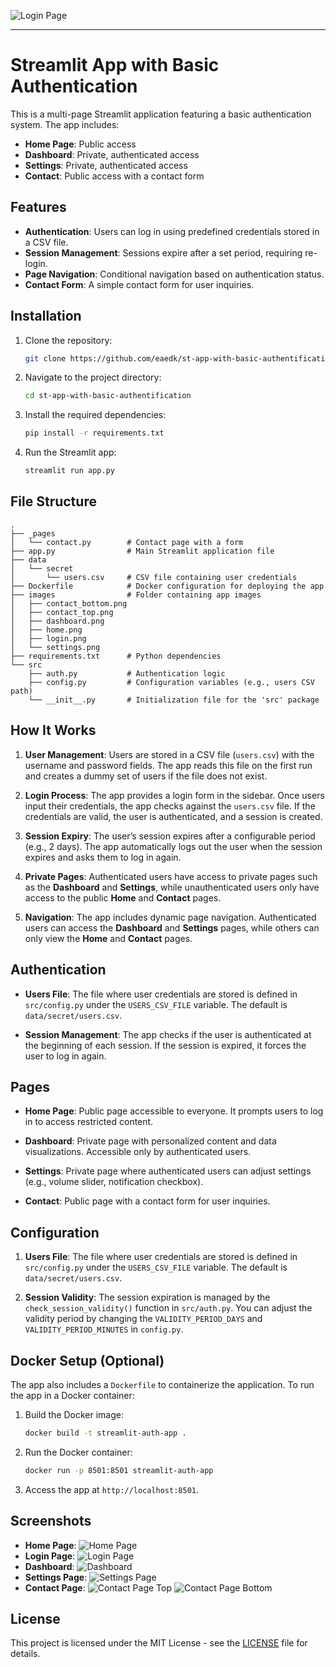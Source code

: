 ![Login Page](images/login.png)

---

# Streamlit App with Basic Authentication

This is a multi-page Streamlit application featuring a basic authentication system. The app includes:

* **Home Page**: Public access
* **Dashboard**: Private, authenticated access
* **Settings**: Private, authenticated access
* **Contact**: Public access with a contact form

## Features

* **Authentication**: Users can log in using predefined credentials stored in a CSV file.
* **Session Management**: Sessions expire after a set period, requiring re-login.
* **Page Navigation**: Conditional navigation based on authentication status.
* **Contact Form**: A simple contact form for user inquiries.

## Installation

1. Clone the repository:

   ```bash
   git clone https://github.com/eaedk/st-app-with-basic-authentification.git
   ```

2. Navigate to the project directory:

   ```bash
   cd st-app-with-basic-authentification
   ```

3. Install the required dependencies:

   ```bash
   pip install -r requirements.txt
   ```

4. Run the Streamlit app:

   ```bash
   streamlit run app.py
   ```

## File Structure

```
.
├── _pages
│   └── contact.py        # Contact page with a form
├── app.py                # Main Streamlit application file
├── data
│   └── secret
│       └── users.csv     # CSV file containing user credentials
├── Dockerfile            # Docker configuration for deploying the app
├── images                # Folder containing app images
│   ├── contact_bottom.png
│   ├── contact_top.png
│   ├── dashboard.png
│   ├── home.png
│   ├── login.png
│   └── settings.png
├── requirements.txt      # Python dependencies
└── src
    ├── auth.py           # Authentication logic
    ├── config.py         # Configuration variables (e.g., users CSV path)
    └── __init__.py       # Initialization file for the 'src' package
```

## How It Works

1. **User Management**: Users are stored in a CSV file (`users.csv`) with the username and password fields. The app reads this file on the first run and creates a dummy set of users if the file does not exist.

2. **Login Process**: The app provides a login form in the sidebar. Once users input their credentials, the app checks against the `users.csv` file. If the credentials are valid, the user is authenticated, and a session is created.

3. **Session Expiry**: The user’s session expires after a configurable period (e.g., 2 days). The app automatically logs out the user when the session expires and asks them to log in again.

4. **Private Pages**: Authenticated users have access to private pages such as the **Dashboard** and **Settings**, while unauthenticated users only have access to the public **Home** and **Contact** pages.

5. **Navigation**: The app includes dynamic page navigation. Authenticated users can access the **Dashboard** and **Settings** pages, while others can only view the **Home** and **Contact** pages.

## Authentication

* **Users File**: The file where user credentials are stored is defined in `src/config.py` under the `USERS_CSV_FILE` variable. The default is `data/secret/users.csv`.

* **Session Management**: The app checks if the user is authenticated at the beginning of each session. If the session is expired, it forces the user to log in again.

## Pages

* **Home Page**: Public page accessible to everyone. It prompts users to log in to access restricted content.

* **Dashboard**: Private page with personalized content and data visualizations. Accessible only by authenticated users.

* **Settings**: Private page where authenticated users can adjust settings (e.g., volume slider, notification checkbox).

* **Contact**: Public page with a contact form for user inquiries.

## Configuration

1. **Users File**: The file where user credentials are stored is defined in `src/config.py` under the `USERS_CSV_FILE` variable. The default is `data/secret/users.csv`.

2. **Session Validity**: The session expiration is managed by the `check_session_validity()` function in `src/auth.py`. You can adjust the validity period by changing the `VALIDITY_PERIOD_DAYS` and `VALIDITY_PERIOD_MINUTES` in `config.py`.

## Docker Setup (Optional)

The app also includes a `Dockerfile` to containerize the application. To run the app in a Docker container:

1. Build the Docker image:

   ```bash
   docker build -t streamlit-auth-app .
   ```

2. Run the Docker container:

   ```bash
   docker run -p 8501:8501 streamlit-auth-app
   ```

3. Access the app at `http://localhost:8501`.

## Screenshots

* **Home Page**: ![Home Page](images/home.png)
* **Login Page**: ![Login Page](images/login.png)
* **Dashboard**: ![Dashboard](images/dashboard.png)
* **Settings Page**: ![Settings Page](images/settings.png)
* **Contact Page**: ![Contact Page Top](images/contact_top.png) ![Contact Page Bottom](images/contact_bottom.png)

## License

This project is licensed under the MIT License - see the [LICENSE](LICENSE) file for details.
